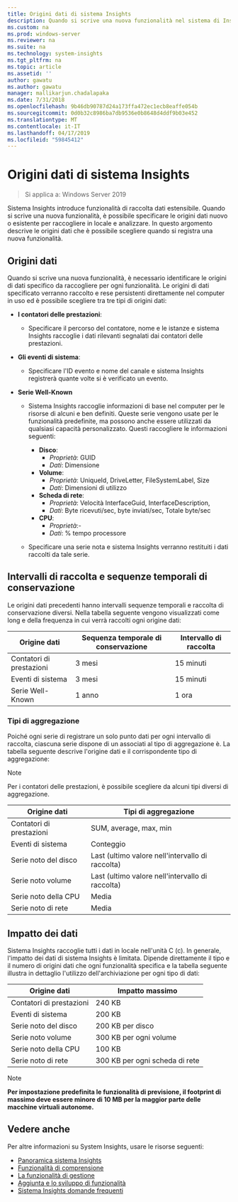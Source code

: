 ```yaml
---
title: Origini dati di sistema Insights
description: Quando si scrive una nuova funzionalità nel sistema di Insights, è possibile specificare le origini dati nuovo o esistente per raccogliere in locale e analizzare. In questo argomento descrive le origini dati che è possibile scegliere quando si registra una nuova funzionalità.
ms.custom: na
ms.prod: windows-server
ms.reviewer: na
ms.suite: na
ms.technology: system-insights
ms.tgt_pltfrm: na
ms.topic: article
ms.assetid: ''
author: gawatu
ms.author: gawatu
manager: mallikarjun.chadalapaka
ms.date: 7/31/2018
ms.openlocfilehash: 9b46db90787d24a173ffa472ec1ecb8eaffe054b
ms.sourcegitcommit: 0d0b32c8986ba7db9536e0b8648d4ddf9b03e452
ms.translationtype: MT
ms.contentlocale: it-IT
ms.lasthandoff: 04/17/2019
ms.locfileid: "59845412"
---
```

# <a name="system-insights-data-sources"></a>Origini dati di sistema Insights

>Si applica a: Windows Server 2019

Sistema Insights introduce funzionalità di raccolta dati estensibile. Quando si scrive una nuova funzionalità, è possibile specificare le origini dati nuovo o esistente per raccogliere in locale e analizzare. In questo argomento descrive le origini dati che è possibile scegliere quando si registra una nuova funzionalità.

## <a name="data-sources"></a>Origini dati
Quando si scrive una nuova funzionalità, è necessario identificare le origini di dati specifico da raccogliere per ogni funzionalità. Le origini di dati specificato verranno raccolto e rese persistenti direttamente nel computer in uso ed è possibile scegliere tra tre tipi di origini dati:

- **I contatori delle prestazioni**: 
    - Specificare il percorso del contatore, nome e le istanze e sistema Insights raccoglie i dati rilevanti segnalati dai contatori delle prestazioni. 

- **Gli eventi di sistema**:
    - Specificare l'ID evento e nome del canale e sistema Insights registrerà quante volte si è verificato un evento.

- **Serie Well-Known**
    - Sistema Insights raccoglie informazioni di base nel computer per le risorse di alcuni e ben definiti. Queste serie vengono usate per le funzionalità predefinite, ma possono anche essere utilizzati da qualsiasi capacità personalizzato. Questi raccogliere le informazioni seguenti:

        - **Disco**: 
            - *Proprietà*: GUID
            - *Dati*: Dimensione
        - **Volume**:
            - *Proprietà*: UniqueId, DriveLetter, FileSystemLabel, Size
            - *Dati*: Dimensioni di utilizzo
        - **Scheda di rete**:
            - *Proprietà*: Velocità InterfaceGuid, InterfaceDescription,
            - *Dati*: Byte ricevuti/sec, byte inviati/sec, Totale byte/sec
        - **CPU**: 
            - *Proprietà*:-
            - *Dati*: % tempo processore

    - Specificare una serie nota e sistema Insights verranno restituiti i dati raccolti da tale serie. 


## <a name="retention-timelines-and-collection-intervals"></a>Intervalli di raccolta e sequenze temporali di conservazione
Le origini dati precedenti hanno intervalli sequenze temporali e raccolta di conservazione diversi. Nella tabella seguente vengono visualizzati come long e della frequenza in cui verrà raccolti ogni origine dati:

| Origine dati | Sequenza temporale di conservazione | Intervallo di raccolta |
| --------------- | --------------- | ----------- |
| Contatori di prestazioni | 3 mesi | 15 minuti |
| Eventi di sistema | 3 mesi | 15 minuti |
| Serie Well-Known | 1 anno | 1 ora |


### <a name="aggregation-types"></a>Tipi di aggregazione
Poiché ogni serie di registrare un solo punto dati per ogni intervallo di raccolta, ciascuna serie dispone di un associati al tipo di aggregazione è. La tabella seguente descrive l'origine dati e il corrispondente tipo di aggregazione:

>[!NOTE]
>Per i contatori delle prestazioni, è possibile scegliere da alcuni tipi diversi di aggregazione.

| Origine dati | Tipi di aggregazione |
| --------------- | --------------- |
| Contatori di prestazioni | SUM, average, max, min |
| Eventi di sistema | Conteggio |
| Serie noto del disco | Last (ultimo valore nell'intervallo di raccolta) |
| Serie noto volume | Last (ultimo valore nell'intervallo di raccolta) |
| Serie noto della CPU | Media |
| Serie noto di rete | Media |

## <a name="data-footprint"></a>Impatto dei dati

Sistema Insights raccoglie tutti i dati in locale nell'unità C (c). In generale, l'impatto dei dati di sistema Insights è limitata. Dipende direttamente il tipo e il numero di origini dati che ogni funzionalità specifica e la tabella seguente illustra in dettaglio l'utilizzo dell'archiviazione per ogni tipo di dati:

| Origine dati | Impatto massimo |
| --------------- | --------------- |
| Contatori di prestazioni | 240 KB |
| Eventi di sistema | 200 KB |
| Serie noto del disco | 200 KB per disco |
| Serie noto volume | 300 KB per ogni volume |
| Serie noto della CPU | 100 KB |
| Serie noto di rete | 300 KB per ogni scheda di rete |

>[!NOTE]
>**Per impostazione predefinita le funzionalità di previsione, il footprint di massimo deve essere minore di 10 MB per la maggior parte delle macchine virtuali autonome.** 

## <a name="see-also"></a>Vedere anche
Per altre informazioni su System Insights, usare le risorse seguenti:

- [Panoramica sistema Insights](overview.md)
- [Funzionalità di comprensione](understanding-capabilities.md)
- [La funzionalità di gestione](managing-capabilities.md)
- [Aggiunta e lo sviluppo di funzionalità](adding-and-developing-capabilities.md)
- [Sistema Insights domande frequenti](faq.md)
